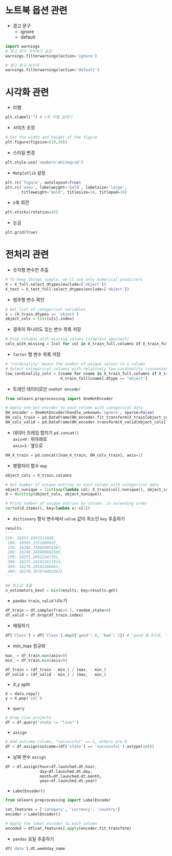 # 노트북 옵션 관련

- 경고 문구
  - ignore
  - default
```python
import warnings
# 경고 문구 무시하고 숨김
warnings.filterwarnings(action='ignore')

# 경고 문구 보이게
warnings.filterwarnings(action='default')
```

# 시각화 관련

- 라벨
```python
plt.xlabel("") # x축 라벨 없애기
```

- 사이즈 조정
```python
# Set the width and height of the figure
plt.figure(figsize=(10,10))
```

- 스타일 변경
```python
plt.style.use('seaborn-whitegrid')
```

- ```Matplotlib``` 설정
```python
plt.rc('figure', autolayout=True)
plt.rc('axes', labelweight='bold', labelsize='large',
       titleweight='bold', titlesize=18, titlepad=10)
```
- x축 회전
```python
plt.xticks(rotation=45)
```

- 눈금 
```python
plt.grid(True)
```


# 전처리 관련

- 숫자형 변수만 추출
```python
# To keep things simple, we'll use only numerical predictors
X = X_full.select_dtypes(exclude=['object'])
X_test = X_test_full.select_dtypes(exclude=['object'])
```

- 범주형 변수 확인
```python
# Get list of categorical variables
s = (X_train.dtypes == 'object')
object_cols = list(s[s].index)
```

- 결측이 하나라도 있는 변수 목록 저장
```python
# Drop columns with missing values (simplest approach)
cols_with_missing = [col for col in X_train_full.columns if X_train_full[col].isnull().any()] 
```

- ```factor``` 형 변수 목록 저장
```python
# "Cardinality" means the number of unique values in a column
# Select categorical columns with relatively low cardinality (convenient but arbitrary)
low_cardinality_cols = [cname for cname in X_train_full.columns if X_train_full[cname].nunique() < 10 and 
                        X_train_full[cname].dtype == "object"]
```

- 트레인 데이터로만 ```onehot encoder``` 
```python
from sklearn.preprocessing import OneHotEncoder

# Apply one-hot encoder to each column with categorical data
OH_encoder = OneHotEncoder(handle_unknown='ignore', sparse=False)
OH_cols_train = pd.DataFrame(OH_encoder.fit_transform(X_train[object_cols]))
OH_cols_valid = pd.DataFrame(OH_encoder.transform(X_valid[object_cols]))
```

- 데이터 프레임 합치기
```pd.concat()```  
```axis=0``` : 위아래로  
```axis=1``` : 옆으로  
 ```python
 OH_X_train = pd.concat([num_X_train, OH_cols_train], axis=1)
 ```
 
- 병렬처리 함수 ```map```  
```python
object_cols = X_train.columns

# Get number of unique entries in each column with categorical data
object_nunique = list(map(lambda col: X_train[col].nunique(), object_cols))
d = dict(zip(object_cols, object_nunique))

# Print number of unique entries by column, in ascending order
sorted(d.items(), key=lambda x: x[1])
```

- ```dictionary``` 형식 변수에서 ```value``` 값이 최소인 ```key``` 추출하기
```python
results
'''
{50: 18353.8393511688,
 100: 18395.2151680032,
 150: 18288.730020956387,
 200: 18248.345889801505,
 250: 18255.26922247291,
 300: 18275.241922621914,
 350: 18270.29183308043,
 400: 18270.197974402367}
'''

## 최소값 추출
n_estimators_best = min(results, key=results.get)
```

- ```pandas``` ```train```, ```valid``` 나누기
```python
df_train = df.sample(frac=0.7, random_state=0)
df_valid = df.drop(df_train.index)
```

- 매핑하기
```python
df['Class'] = df['Class'].map({'good': 0, 'bad': 1}) # 'good'을 0으로, 'bad'를 1로
```

- min_max 정규화
```python
max_ = df_train.max(axis=0)
min_ = df_train.min(axis=0)

df_train = (df_train - min_) / (max_ - min_)
df_valid = (df_valid - min_) / (max_ - min_)
```

- X,y split
```python
X = data.copy()
y = X.pop('col')
```

- ```query```
```python
# Drop live projects
df = df.query('state != "live"')
```

- ```assign```
```python
# Add outcome column, "successful" == 1, others are 0
df = df.assign(outcome=(df['state'] == 'successful').astype(int))
```

- 날짜 변수 ```assign```
```python
df = df.assign(hour=df.launched.dt.hour,
               day=df.launched.dt.day,
               month=df.launched.dt.month,
               year=df.launched.dt.year)
```

- ```LabelEncoder()```
```python
from sklearn.preprocessing import LabelEncoder

cat_features = ['category', 'currency', 'country']
encoder = LabelEncoder()

# Apply the label encoder to each column
encoded = df[cat_features].apply(encoder.fit_transform)
```

- ```pandas``` 요일 추출하기
```python
df['date'].dt.weekday_name
```
